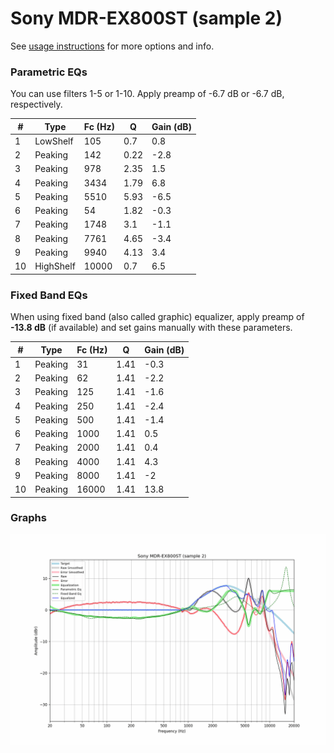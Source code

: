 # Sony MDR-EX800ST (sample 2)
See [usage instructions](https://github.com/jaakkopasanen/AutoEq#usage) for more options and info.

### Parametric EQs
You can use filters 1-5 or 1-10. Apply preamp of -6.7 dB or -6.7 dB, respectively.

|   # | Type      |   Fc (Hz) |    Q |   Gain (dB) |
|-----|-----------|-----------|------|-------------|
|   1 | LowShelf  |       105 | 0.7  |         0.8 |
|   2 | Peaking   |       142 | 0.22 |        -2.8 |
|   3 | Peaking   |       978 | 2.35 |         1.5 |
|   4 | Peaking   |      3434 | 1.79 |         6.8 |
|   5 | Peaking   |      5510 | 5.93 |        -6.5 |
|   6 | Peaking   |        54 | 1.82 |        -0.3 |
|   7 | Peaking   |      1748 | 3.1  |        -1.1 |
|   8 | Peaking   |      7761 | 4.65 |        -3.4 |
|   9 | Peaking   |      9940 | 4.13 |         3.4 |
|  10 | HighShelf |     10000 | 0.7  |         6.5 |

### Fixed Band EQs
When using fixed band (also called graphic) equalizer, apply preamp of **-13.8 dB** (if available) and set gains manually with these parameters.

|   # | Type    |   Fc (Hz) |    Q |   Gain (dB) |
|-----|---------|-----------|------|-------------|
|   1 | Peaking |        31 | 1.41 |        -0.3 |
|   2 | Peaking |        62 | 1.41 |        -2.2 |
|   3 | Peaking |       125 | 1.41 |        -1.6 |
|   4 | Peaking |       250 | 1.41 |        -2.4 |
|   5 | Peaking |       500 | 1.41 |        -1.4 |
|   6 | Peaking |      1000 | 1.41 |         0.5 |
|   7 | Peaking |      2000 | 1.41 |         0.4 |
|   8 | Peaking |      4000 | 1.41 |         4.3 |
|   9 | Peaking |      8000 | 1.41 |        -2   |
|  10 | Peaking |     16000 | 1.41 |        13.8 |

### Graphs
![](./Sony%20MDR-EX800ST%20(sample%202).png)
